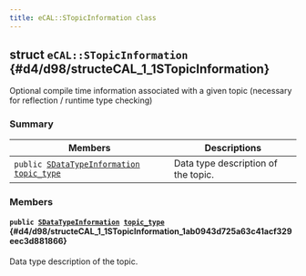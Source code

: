```yaml
---
title: eCAL::STopicInformation class
---
```


## struct `eCAL::STopicInformation` {#d4/d98/structeCAL_1_1STopicInformation}

Optional compile time information associated with a given topic (necessary for reflection / runtime type checking)

### Summary

 Members                        | Descriptions                                
--------------------------------|---------------------------------------------
`public `[`SDataTypeInformation`](src/content/docs/doxygen/md/api-eCAL::SDataTypeInformation.md#d7/d0f/structeCAL_1_1SDataTypeInformation)` `[`topic_type`](#d4/d98/structeCAL_1_1STopicInformation_1ab0943d725a63c41acf329eec3d881866) | Data type description of the topic.

### Members

#### `public `[`SDataTypeInformation`](src/content/docs/doxygen/md/api-eCAL::SDataTypeInformation.md#d7/d0f/structeCAL_1_1SDataTypeInformation)` `[`topic_type`](#d4/d98/structeCAL_1_1STopicInformation_1ab0943d725a63c41acf329eec3d881866) {#d4/d98/structeCAL_1_1STopicInformation_1ab0943d725a63c41acf329eec3d881866}

Data type description of the topic.

